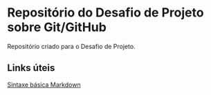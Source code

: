 # Repositório do Desafio de Projeto sobre Git/GitHub
Repositório criado para o Desafio de Projeto.

## Links úteis
[Sintaxe básica Markdown](https://www.markdownguide.org/basic-syntax/)
